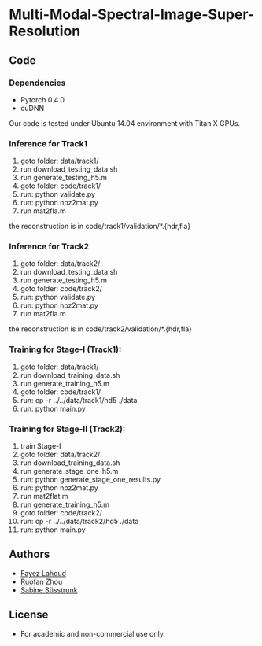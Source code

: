# Multi-Modal-Spectral-Image-Super-Resolution

## Code
### Dependencies
- Pytorch 0.4.0
- cuDNN

Our code is tested under Ubuntu 14.04 environment with Titan X GPUs.

### Inference for Track1
1. goto folder: data/track1/
2. run download_testing_data.sh
3. run generate_testing_h5.m
4. goto folder: code/track1/
5. run: python validate.py
6. run: python npz2mat.py
7. run mat2fla.m

the reconstruction is in code/track1/validation/*.{hdr,fla}

### Inference for Track2
1. goto folder: data/track2/
2. run download_testing_data.sh
3. run generate_testing_h5.m
4. goto folder: code/track2/
5. run: python validate.py
6. run: python npz2mat.py
7. run mat2fla.m

the reconstruction is in code/track2/validation/*.{hdr,fla}

### Training for Stage-I (Track1):
1. goto folder: data/track1/
2. run download_training_data.sh
3. run generate_training_h5.m
4. goto folder: code/track1/
5. run: cp -r ../../data/track1/hd5 ./data
6. run: python main.py 

### Training for Stage-II (Track2):
1. train Stage-I
2. goto folder: data/track2/
3. run download_training_data.sh
4. run generate_stage_one_h5.m
5. run: python generate_stage_one_results.py
6. run: python npz2mat.py
7. run mat2flat.m
8. run generate_training_h5.m
9. goto folder: code/track2/
10. run: cp -r ../../data/track2/hd5 ./data
11. run: python main.py

## Authors
- [Fayez Lahoud](http://ivrl.epfl.ch/people/Lahoud)
- [Ruofan Zhou](https://ivrl.epfl.ch/people/Zhou)
- [Sabine Süsstrunk](https://ivrl.epfl.ch/people/susstrunk)

## License
- For academic and non-commercial use only.
